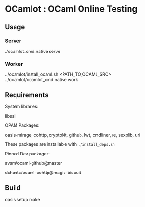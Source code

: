 # OCamlot : OCaml Online Testing

## Usage

### Server

./ocamlot_cmd.native serve

### Worker

../ocamlot/install_ocaml.sh <NICKNAME> <PATH_TO_OCAML_SRC>
../ocamlot/ocamlot_cmd.native work <URL>

## Requirements

System libraries:

libssl

OPAM Packages:

oasis-mirage, cohttp, cryptokit, github, lwt, cmdliner, re, sexplib, uri

These packages are installable with `./install_deps.sh`

Pinned Dev packages:

avsm/ocaml-github@master

dsheets/ocaml-cohttp@magic-biscuit

## Build

oasis setup
make
